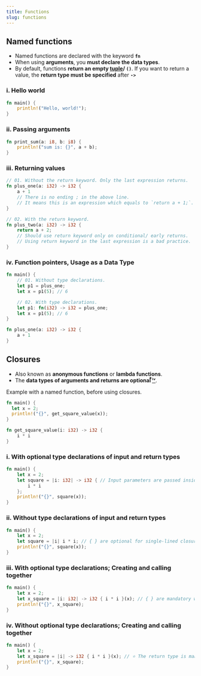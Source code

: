 ```yaml
---
title: Functions
slug: functions
---
```


## Named functions

- Named functions are declared with the keyword **`fn`**
- When using **arguments**, you **must declare the data types**.
- By default, functions **return an empty [tuple](/docs/primitive-data-types/#tuple)/ `()`**. If you want to return a value, the **return type must be specified** after **`->`**

### i. Hello world

```rust
fn main() {
    println!("Hello, world!");
}
```

### ii. Passing arguments

```rust
fn print_sum(a: i8, b: i8) {
    println!("sum is: {}", a + b);
}
```

### iii. Returning values

```rust
// 01. Without the return keyword. Only the last expression returns.
fn plus_one(a: i32) -> i32 {
    a + 1
    // There is no ending ; in the above line.
    // It means this is an expression which equals to `return a + 1;`.
}
```

```rust
// 02. With the return keyword.
fn plus_two(a: i32) -> i32 {
    return a + 2;
    // Should use return keyword only on conditional/ early returns.
    // Using return keyword in the last expression is a bad practice.
}
```

### iv. Function pointers, Usage as a Data Type

```rust
fn main() {
    // 01. Without type declarations.
    let p1 = plus_one;
    let x = p1(5); // 6

    // 02. With type declarations.
    let p1: fn(i32) -> i32 = plus_one;
    let x = p1(5); // 6
}

fn plus_one(a: i32) -> i32 {
    a + 1
}
```


## Closures

- Also known as **anonymous functions** or **lambda functions**.
- The **data types of arguments and returns are optional [ ⃰ⁱᵛ](#iv-without-optional-type-declarations-creating-and-calling-together)**.

Example with a named function, before using closures.
```rust
fn main() {
  let x = 2;
  println!("{}", get_square_value(x));
}

fn get_square_value(i: i32) -> i32 {
    i * i
}
```

### i. With optional type declarations of input and return types
```rust
fn main() {
    let x = 2;
    let square = |i: i32| -> i32 { // Input parameters are passed inside | | and expression body is wrapped within { }
        i * i
    };
    println!("{}", square(x));
}
```

### ii. Without type declarations of input and return types
```rust
fn main() {
    let x = 2;
    let square = |i| i * i; // { } are optional for single-lined closures
    println!("{}", square(x));
}
```

### iii. With optional type declarations; Creating and calling together
```rust
fn main() {
    let x = 2;
    let x_square = |i: i32| -> i32 { i * i }(x); // { } are mandatory while creating and calling same time.
    println!("{}", x_square);
}
```

### iv. Without optional type declarations; Creating and calling together
```rust
fn main() {
    let x = 2;
    let x_square = |i| -> i32 { i * i }(x); // ⭐️ The return type is mandatory.
    println!("{}", x_square);
}
```
